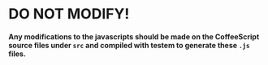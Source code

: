 # DO NOT MODIFY!
#### Any modifications to the javascripts should be made on the CoffeeScript source files under `src` and compiled with testem to generate these `.js` files.
